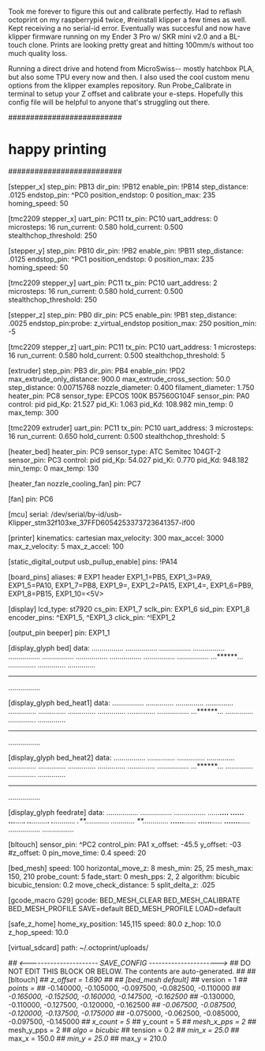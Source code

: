 Took me forever to figure this out and calibrate perfectly. Had to reflash octoprint on my raspberrypi4 twice, #reinstall klipper a few times as well. Kept receiving a no serial-id error. Eventually was succesful and now have klipper firmware running on my Ender 3 Pro w/ SKR mini v2.0 and a BL-touch clone. Prints are looking pretty great and hitting 100mm/s without too much quality loss. 

Running a direct drive and hotend from MicroSwiss-- mostly hatchbox PLA, but also some TPU every now and then. I also used the cool custom menu options from the klipper examples repository. Run Probe_Calibrate in terminal to setup your Z offset and calibrate your e-steps. Hopefully this config file will be helpful to anyone that's struggling out there. 

##########################
# happy printing
##########################


[stepper_x]
step_pin: PB13
dir_pin: !PB12
enable_pin: !PB14
step_distance: .0125
endstop_pin: ^PC0
position_endstop: 0
position_max: 235
homing_speed: 50

[tmc2209 stepper_x]
uart_pin: PC11
tx_pin: PC10
uart_address: 0
microsteps: 16
run_current: 0.580
hold_current: 0.500
stealthchop_threshold: 250

[stepper_y]
step_pin: PB10
dir_pin: !PB2
enable_pin: !PB11
step_distance: .0125
endstop_pin: ^PC1
position_endstop: 0
position_max: 235
homing_speed: 50

[tmc2209 stepper_y]
uart_pin: PC11
tx_pin: PC10
uart_address: 2
microsteps: 16
run_current: 0.580
hold_current: 0.500
stealthchop_threshold: 250

[stepper_z]
step_pin: PB0
dir_pin: PC5
enable_pin: !PB1
step_distance: .0025
endstop_pin:probe: z_virtual_endstop
position_max: 250
position_min: -5

[tmc2209 stepper_z]
uart_pin: PC11
tx_pin: PC10
uart_address: 1
microsteps: 16
run_current: 0.580
hold_current: 0.500
stealthchop_threshold: 5

[extruder]
step_pin: PB3
dir_pin: PB4
enable_pin: !PD2
max_extrude_only_distance: 900.0
max_extrude_cross_section: 50.0
step_distance: 0.00715768
nozzle_diameter: 0.400
filament_diameter: 1.750
heater_pin: PC8
sensor_type: EPCOS 100K B57560G104F
sensor_pin: PA0
control: pid
pid_Kp: 21.527
pid_Ki: 1.063
pid_Kd: 108.982
min_temp: 0
max_temp: 300

[tmc2209 extruder]
uart_pin: PC11
tx_pin: PC10
uart_address: 3
microsteps: 16
run_current: 0.650
hold_current: 0.500
stealthchop_threshold: 5

[heater_bed]
heater_pin: PC9
sensor_type: ATC Semitec 104GT-2
sensor_pin: PC3
control: pid
pid_Kp: 54.027
pid_Ki: 0.770
pid_Kd: 948.182
min_temp: 0
max_temp: 130

[heater_fan nozzle_cooling_fan]
pin: PC7

[fan]
pin: PC6

[mcu]
serial: /dev/serial/by-id/usb-Klipper_stm32f103xe_37FFD6054253373723641357-if00

[printer]
kinematics: cartesian
max_velocity: 300
max_accel: 3000
max_z_velocity: 5
max_z_accel: 100

[static_digital_output usb_pullup_enable]
pins: !PA14

[board_pins]
aliases:
    # EXP1 header
    EXP1_1=PB5, EXP1_3=PA9,   EXP1_5=PA10, EXP1_7=PB8, EXP1_9=<GND>,
    EXP1_2=PA15, EXP1_4=<RST>, EXP1_6=PB9,  EXP1_8=PB15, EXP1_10=<5V>

[display]
lcd_type: st7920
cs_pin: EXP1_7
sclk_pin: EXP1_6
sid_pin: EXP1_8
encoder_pins: ^EXP1_5, ^EXP1_3
click_pin: ^!EXP1_2

[output_pin beeper]
pin: EXP1_1


[display_glyph bed]
data:
  ................
  ................
  ................
  ................
  ................
  ................
  ................
  ................
  ................
  ................
  ...**********...
  ..*..........*..
  .*............*.
  *..............*
  ****************
  ................

[display_glyph bed_heat1]
data:
  ................
  ......*...*.....
  ......*...*.....
  .....*...*......
  .....*...*......
  ......*...*.....
  ......*...*.....
  .....*...*......
  .....*...*......
  ................
  ...**********...
  ..*..........*..
  .*............*.
  *..............*
  ****************
  ................

[display_glyph bed_heat2]
data:
  ................
  .....*...*......
  .....*...*......
  ......*...*.....
  ......*...*.....
  .....*...*......
  .....*...*......
  ......*...*.....
  ......*...*.....
  ................
  ...**********...
  ..*..........*..
  .*............*.
  *..............*
  ****************
  ................

[display_glyph feedrate]
data:
  ................
  ................
  ................
  ......******....
  ....**********..
  ...****....****.
  ..***........**.
  .***..........*.
  .**..*..........
  ***...*.........
  **.....*........
  **......**......
  **......***.....
  **.......**.....
  ................
  ................

[bltouch]
sensor_pin: ^PC2
control_pin: PA1
x_offset: -45.5
y_offset: -03
#z_offset: 0
pin_move_time: 0.4
speed: 20

[bed_mesh]
speed: 100
horizontal_move_z: 8
mesh_min: 25, 25
mesh_max: 150, 210
probe_count: 5
fade_start: 0
mesh_pps: 2, 2
algorithm: bicubic
bicubic_tension: 0.2
move_check_distance: 5
split_delta_z: .025

[gcode_macro G29]
gcode:
    BED_MESH_CLEAR
    BED_MESH_CALIBRATE
    BED_MESH_PROFILE SAVE=default
    BED_MESH_PROFILE LOAD=default


[safe_z_home]
home_xy_position: 145,115
speed: 80.0
z_hop: 10.0
z_hop_speed: 10.0

[virtual_sdcard]
path: ~/.octoprint/uploads/


#*# <---------------------- SAVE_CONFIG ---------------------->
#*# DO NOT EDIT THIS BLOCK OR BELOW. The contents are auto-generated.
#*#
#*# [bltouch]
#*# z_offset = 1.690
#*#
#*# [bed_mesh default]
#*# version = 1
#*# points =
#*# 	  -0.140000, -0.105000, -0.097500, -0.082500, -0.110000
#*# 	  -0.165000, -0.152500, -0.160000, -0.147500, -0.162500
#*# 	  -0.130000, -0.110000, -0.127500, -0.120000, -0.162500
#*# 	  -0.067500, -0.087500, -0.120000, -0.137500, -0.175000
#*# 	  -0.075000, -0.062500, -0.085000, -0.097500, -0.145000
#*# x_count = 5
#*# y_count = 5
#*# mesh_x_pps = 2
#*# mesh_y_pps = 2
#*# algo = bicubic
#*# tension = 0.2
#*# min_x = 25.0
#*# max_x = 150.0
#*# min_y = 25.0
#*# max_y = 210.0
